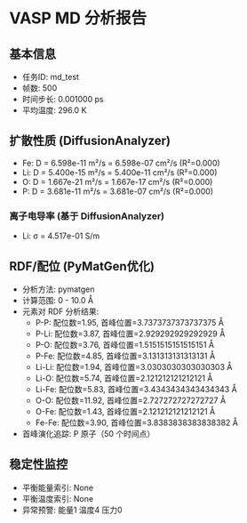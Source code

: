 # VASP MD 分析报告

## 基本信息
- 任务ID: md_test
- 帧数: 500
- 时间步长: 0.001000 ps
- 平均温度: 296.0 K

## 扩散性质 (DiffusionAnalyzer)
- Fe: D = 6.598e-11 m²/s = 6.598e-07 cm²/s (R²=0.000)
- Li: D = 5.400e-15 m²/s = 5.400e-11 cm²/s (R²=0.000)
- O: D = 1.667e-21 m²/s = 1.667e-17 cm²/s (R²=0.000)
- P: D = 3.681e-11 m²/s = 3.681e-07 cm²/s (R²=0.000)

### 离子电导率 (基于 DiffusionAnalyzer)
- Li: σ = 4.517e-01 S/m


## RDF/配位 (PyMatGen优化)
- 分析方法: pymatgen
- 计算范围: 0 - 10.0 Å
- 元素对 RDF 分析结果:
  - P-P: 配位数=1.95, 首峰位置=3.7373737373737375 Å
  - P-Li: 配位数=3.87, 首峰位置=2.929292929292929 Å
  - P-O: 配位数=3.76, 首峰位置=1.5151515151515151 Å
  - P-Fe: 配位数=4.85, 首峰位置=3.131313131313131 Å
  - Li-Li: 配位数=1.94, 首峰位置=3.0303030303030303 Å
  - Li-O: 配位数=5.74, 首峰位置=2.121212121212121 Å
  - Li-Fe: 配位数=5.83, 首峰位置=3.4343434343434343 Å
  - O-O: 配位数=11.92, 首峰位置=2.727272727272727 Å
  - O-Fe: 配位数=1.43, 首峰位置=2.121212121212121 Å
  - Fe-Fe: 配位数=3.90, 首峰位置=3.8383838383838382 Å
- 首峰演化追踪: P 原子（50 个时间点）

## 稳定性监控
- 平衡能量索引: None
- 平衡温度索引: None
- 异常预警: 能量1 温度4 压力0